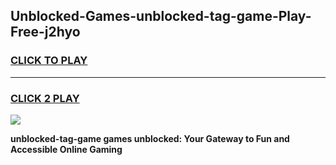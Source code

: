 
## Unblocked-Games-unblocked-tag-game-Play-Free-j2hyo
<h3>
<a href="https://premium76.site?title=unblocked-tag-game&ref=15A">CLICK TO PLAY</a></h3>
<hr>

<h3>
<a href="https://premium76.site?title=unblocked-tag-game&ref=15A">CLICK 2 PLAY</a>
  
</h3>

<a href="https://premium76.site?title=unblocked-tag-game&ref=15A"><img src="https://clearcache.store/games.png"></a>


**unblocked-tag-game games unblocked: Your Gateway to Fun and Accessible Online Gaming**
